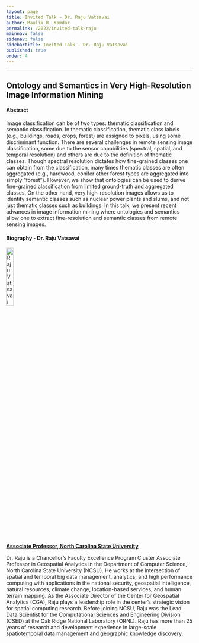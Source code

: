 ```yaml
---
layout: page
title: Invited Talk - Dr. Raju Vatsavai
author: Maulik R. Kamdar
permalink: /2022/invited-talk-raju
mainnav: false
sidenav: false
sidebartitle: Invited Talk - Dr. Raju Vatsavai
published: true
order: 4
---
```


----------------------------------------------------------------

## **Ontology and Semantics in Very High-Resolution Image Information Mining**

#### **Abstract**

Image classification can be of two types: thematic classification and semantic classification. In thematic classification, thematic class labels (e.g., buildings, roads, crops, forest) are assigned to pixels, using some discriminant function. There are several challenges in remote sensing image classification, some due to the sensor capabilities (spectral, spatial, and temporal resolution) and others are due to the definition of thematic classes. Though spectral resolution dictates how fine-grained classes one can obtain from the classification, many times thematic classes are often aggregated (e.g., hardwood, conifer other forest types are aggregated into simply “forest”). However, we show that ontologies can be used to derive fine-grained classification from limited ground-truth and aggregated classes. On the other hand, very high-resolution images allows us to identify semantic classes such as nuclear power plants and slums, and not just thematic classes such as buildings. In this talk, we present recent advances in image information mining where ontologies and semantics allow one to extract fine-resolution and semantic classes from remote sensing images.

#### **Biography - Dr. Raju Vatsavai**

[<img src="https://us2ts.org/2020/images/rrvatsav.png" alt="Raju Vatsavai" width="20%">](https://www.csc.ncsu.edu/people/rrvatsav)

[**Associate Professor, North Carolina State University**](https://www.csc.ncsu.edu/people/rrvatsav)

Dr. Raju is a Chancellor’s Faculty Excellence Program Cluster Associate Professor in Geospatial Analytics in the Department of Computer Science, North Carolina State University (NCSU). He works at the intersection of spatial and temporal big data management, analytics, and high performance computing with applications in the national security, geospatial intelligence, natural resources, climate change, location-based services, and human terrain mapping. As the Associate Director of the Center for Geospatial Analytics (CGA), Raju plays a leadership role in the center’s strategic vision for spatial computing research. Before joining NCSU, Raju was the Lead Data Scientist for the Computational Sciences and Engineering Division (CSED) at the Oak Ridge National Laboratory (ORNL). Raju has more than 25 years of research and development experience in large-scale spatiotemporal data management and geographic knowledge discovery.
